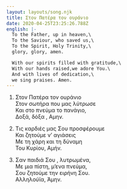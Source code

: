 ```yaml
---
layout: layouts/song.njk
title: Στον Πατέρα τον ουράνιο
date: 2020-04-25T23:25:26.788Z
english: |-
  To the Father, up in heaven,\
  To the Saviour, who saved us,\
  To the Spirit, Holy Trinity,\
  glory, glory, amen.

  With our spirits filled with gratitude,\
  With our hands raised,we adore You.\
  And with lives of dedication,\
  we sing praises. Amen.
---
```

1. Στον Πατέρα τον ουράνιο\
Στον σωτήρα που μας λύτρωσε\
Και στο πνεύμα το πανάγιο,\
Δοξά, δόξα , Αμην.

2. Τις καρδιές μας Σου προσφέρουμε\
Και ζητούμε ν’ αγιάσεις\
Με τη χάρη και τη δύναμη\
Του Κυρίου, Αμήν.

3. Σαν παιδιά Σου , λυτρωμένα,\
Με μια πίστη, μ’ενα πνεύμα,\
Σου ζητούμε την ειρήνη Σου.\
Αλληλούϊα, Άμην.